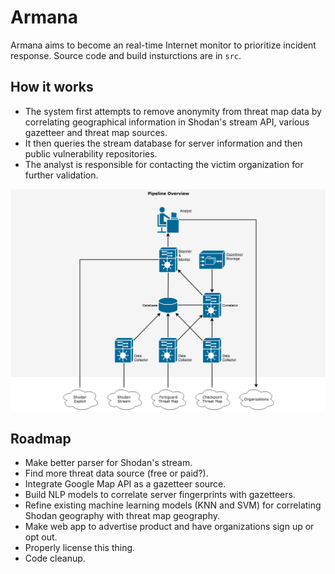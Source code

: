 # Armana

Armana aims to become an real-time Internet monitor to prioritize incident response. Source code and build insturctions are in `src`.

## How it works

* The system first attempts to remove anonymity from threat map data by correlating geographical information in Shodan's stream API, various gazetteer and threat map sources.
* It then queries the stream database for server information and then public vulnerability repositories.
* The analyst is responsible for contacting the victim organization for further validation.

![Pipeline](./pipeline-diagram.png)

## Roadmap

* Make better parser for Shodan's stream.
* Find more threat data source (free or paid?).
* Integrate Google Map API as a gazetteer source.
* Build NLP models to correlate server fingerprints with gazetteers.
* Refine existing machine learning models (KNN and SVM) for correlating Shodan geography with threat map geography.
* Make web app to advertise product and have organizations sign up or opt out.
* Properly license this thing.
* Code cleanup.
